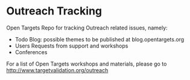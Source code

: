 # Outreach Tracking

Open Targets Repo for tracking Outreach related issues, namely:

- Todo Blog: possible themes to be published at blog.opentargets.org
- Users Requests from support and workshops
- Conferences

For a list of Open Targets workshops and materials, please go to http://www.targetvalidation.org/outreach 
